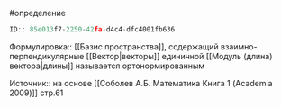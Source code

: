 #определение

```javascript
ID:: 85e013f7-2250-42fa-d4c4-dfc4001fb636
```

Формулировка:: [[Базис пространства]], содержащий взаимно-перпендикулярные [[Вектор|векторы]] единичной [[Модуль (длина) вектора|длины]] называется ортонормированным

Источник:: на основе [[Соболев А.Б. Математика Книга 1 (Academia 2009)]] стр.61